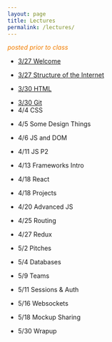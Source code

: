 ```yaml
---
layout: page
title: Lectures
permalink: /lectures/
---
```



<span style="color: #F27D00">*posted prior to class*</span>

<!-- * 3/27 Welcome -->
* [3/27 Welcome](00_welcome/)
<!-- * 3/27 Structure of the Internet -->
* [3/27 Structure of the Internet](01_interwebs/)
<!-- * 3/30 HTML -->
* [3/30 HTML](02_html/)
<!-- * 3/30 Git -->
* [3/30 Git](02_git/)
* 4/4 CSS
<!-- * [4/4 CSS](03_css/) -->
* 4/5 Some Design Things
<!-- * [4/5 Some Design Things](03_design/) -->
* 4/6 JS and DOM
<!-- * [4/6 JS and DOM](04_js1) -->
* 4/11 JS P2
<!-- * [4/11 JS P2](05_js2) -->
* 4/13 Frameworks Intro
<!-- * [4/13 Frameworks Intro](06_react1) -->
* 4/18 React
<!-- * [4/18 React](07_react2) -->
* 4/18 Projects
<!-- * [4/18 Projects](07_project_intro) -->
* 4/20 Advanced JS
<!-- * [4/20 Advanced JS](08_advanced_js) -->
* 4/25 Routing
<!-- * [4/25 Routing](09_routing) -->
* 4/27 Redux
<!-- * [4/27 Redux](10_redux) -->
* 5/2 Pitches
<!-- * [5/2 Pitches](11_pitches) -->
* 5/4 Databases
<!-- * [5/4 Databases](12_intro_to_databases) -->
* 5/9 Teams
<!-- * [5/9 Teams](13_teams) -->
* 5/11 Sessions & Auth
<!-- * [5/11 Sessions & Auth](13_sessions_auth) -->
* 5/16 Websockets
<!-- * [5/16 Websockets](15_websockets) -->
* 5/18 Mockup Sharing
<!-- * 5/18 Mockup Sharing -->
* 5/30 Wrapup
<!-- * [5/30 Wrapup](16_wrapup) -->
